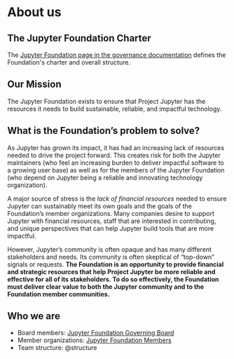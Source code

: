# About us

## The Jupyter Foundation Charter

The [Jupyter Foundation page in the governance documentation](https://jupyter.org/governance/jupyter_foundation.html) defines the Foundation's charter and overall structure.

## Our Mission

The Jupyter Foundation exists to ensure that Project Jupyter has the resources it needs to build sustainable, reliable, and impactful technology.

## What is the Foundation’s problem to solve?

As Jupyter has grown its impact, it has had an increasing lack of resources needed to drive the project forward. This creates risk for both the Jupyter maintainers (who feel an increasing burden to deliver impactful software to a growing user base) as well as for the members of the Jupyter Foundation (who depend on Jupyter being a reliable and innovating technology organization).

A major source of stress is the *lack of financial resources* needed to ensure Jupyter can sustainably meet its own goals and the goals of the Foundation’s member organizations. Many companies desire to support Jupyter with financial resources, staff that are interested in contributing, and unique perspectives that can help Jupyter build tools that are more impactful. 

However, Jupyter’s community is often opaque and has many different stakeholders and needs. Its community is often skeptical of “top-down” signals or requests. **The Foundation is an opportunity to provide financial and strategic resources that help Project Jupyter be more reliable and effective for all of its stakeholders. To do so effectively, the Foundation must deliver clear value to both the Jupyter community and to the Foundation member communities.**

## Who we are

* Board members: [Jupyter Foundation Governing Board](https://jupyter.org/governance/people.html#jupyter-foundation-governing-board)
* Member organizations: [Jupyter Foundation Members](https://jupyterfoundation.org/members/)
* Team structure: @structure
